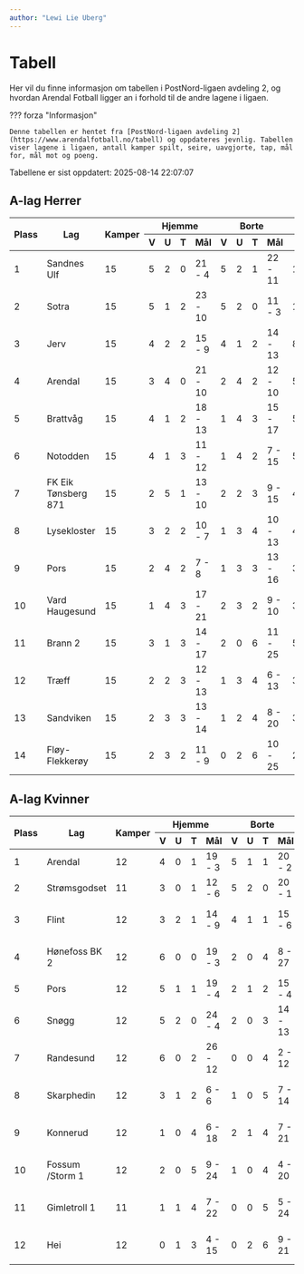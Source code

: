 ```yaml
---
author: "Lewi Lie Uberg"
---
```


# Tabell

Her vil du finne informasjon om tabellen i PostNord-ligaen avdeling 2, og hvordan Arendal Fotball ligger an i forhold til de andre lagene i ligaen.

??? forza "Informasjon"

    Denne tabellen er hentet fra [PostNord-ligaen avdeling 2](https://www.arendalfotball.no/tabell) og oppdateres jevnlig. Tabellen viser lagene i ligaen, antall kamper spilt, seire, uavgjorte, tap, mål for, mål mot og poeng.

Tabellene er sist oppdatert: 2025-08-14 22:07:07

## A-lag Herrer

<table>
  <thead>
    <tr class="row-highlight">
      <th rowspan="2">Plass</th>
      <th rowspan="2">Lag</th>
      <th rowspan="2">Kamper</th>
      <th colspan="4">Hjemme</th>
      <th colspan="4">Borte</th>
      <th colspan="5">Total</th>
      <th rowspan="2">Poeng</th>
    </tr>
    <tr class="row-highlight">
      <th>V</th>
      <th>U</th>
      <th>T</th>
      <th>Mål</th>
      <th>V</th>
      <th>U</th>
      <th>T</th>
      <th>Mål</th>
      <th>V</th>
      <th>U</th>
      <th>T</th>
      <th>Mål</th>
      <th>Diff</th>
    </tr>
  </thead>
  <tbody>
    <tr>
      <td>1</td>
      <td>Sandnes Ulf</td>
      <td>15</td>
      <td>5</td>
      <td>2</td>
      <td>0</td>
      <td>21 - 4</td>
      <td>5</td>
      <td>2</td>
      <td>1</td>
      <td>22 - 11</td>
      <td>10</td>
      <td>4</td>
      <td>1</td>
      <td>43 - 15</td>
      <td>28</td>
      <td>34</td>
    </tr>
    <tr>
      <td>2</td>
      <td>Sotra</td>
      <td>15</td>
      <td>5</td>
      <td>1</td>
      <td>2</td>
      <td>23 - 10</td>
      <td>5</td>
      <td>2</td>
      <td>0</td>
      <td>11 - 3</td>
      <td>10</td>
      <td>3</td>
      <td>2</td>
      <td>34 - 13</td>
      <td>21</td>
      <td>33</td>
    </tr>
    <tr>
      <td>3</td>
      <td>Jerv</td>
      <td>15</td>
      <td>4</td>
      <td>2</td>
      <td>2</td>
      <td>15 - 9</td>
      <td>4</td>
      <td>1</td>
      <td>2</td>
      <td>14 - 13</td>
      <td>8</td>
      <td>3</td>
      <td>4</td>
      <td>29 - 22</td>
      <td>7</td>
      <td>27</td>
    </tr>
    <tr class="row-highlight">
      <td>4</td>
      <td>Arendal</td>
      <td>15</td>
      <td>3</td>
      <td>4</td>
      <td>0</td>
      <td>21 - 10</td>
      <td>2</td>
      <td>4</td>
      <td>2</td>
      <td>12 - 10</td>
      <td>5</td>
      <td>8</td>
      <td>2</td>
      <td>33 - 20</td>
      <td>13</td>
      <td>23</td>
    </tr>
    <tr>
      <td>5</td>
      <td>Brattvåg</td>
      <td>15</td>
      <td>4</td>
      <td>1</td>
      <td>2</td>
      <td>18 - 13</td>
      <td>1</td>
      <td>4</td>
      <td>3</td>
      <td>15 - 17</td>
      <td>5</td>
      <td>5</td>
      <td>5</td>
      <td>33 - 30</td>
      <td>3</td>
      <td>20</td>
    </tr>
    <tr>
      <td>6</td>
      <td>Notodden</td>
      <td>15</td>
      <td>4</td>
      <td>1</td>
      <td>3</td>
      <td>11 - 12</td>
      <td>1</td>
      <td>4</td>
      <td>2</td>
      <td>7 - 15</td>
      <td>5</td>
      <td>5</td>
      <td>5</td>
      <td>18 - 27</td>
      <td>-9</td>
      <td>20</td>
    </tr>
    <tr>
      <td>7</td>
      <td>FK Eik Tønsberg 871</td>
      <td>15</td>
      <td>2</td>
      <td>5</td>
      <td>1</td>
      <td>13 - 10</td>
      <td>2</td>
      <td>2</td>
      <td>3</td>
      <td>9 - 15</td>
      <td>4</td>
      <td>7</td>
      <td>4</td>
      <td>22 - 25</td>
      <td>-3</td>
      <td>19</td>
    </tr>
    <tr>
      <td>8</td>
      <td>Lysekloster</td>
      <td>15</td>
      <td>3</td>
      <td>2</td>
      <td>2</td>
      <td>10 - 7</td>
      <td>1</td>
      <td>3</td>
      <td>4</td>
      <td>10 - 13</td>
      <td>4</td>
      <td>5</td>
      <td>6</td>
      <td>20 - 20</td>
      <td>0</td>
      <td>17</td>
    </tr>
    <tr>
      <td>9</td>
      <td>Pors</td>
      <td>15</td>
      <td>2</td>
      <td>4</td>
      <td>2</td>
      <td>7 - 8</td>
      <td>1</td>
      <td>3</td>
      <td>3</td>
      <td>13 - 16</td>
      <td>3</td>
      <td>7</td>
      <td>5</td>
      <td>20 - 24</td>
      <td>-4</td>
      <td>16</td>
    </tr>
    <tr>
      <td>10</td>
      <td>Vard Haugesund</td>
      <td>15</td>
      <td>1</td>
      <td>4</td>
      <td>3</td>
      <td>17 - 21</td>
      <td>2</td>
      <td>3</td>
      <td>2</td>
      <td>9 - 10</td>
      <td>3</td>
      <td>7</td>
      <td>5</td>
      <td>26 - 31</td>
      <td>-5</td>
      <td>16</td>
    </tr>
    <tr>
      <td>11</td>
      <td>Brann  2</td>
      <td>15</td>
      <td>3</td>
      <td>1</td>
      <td>3</td>
      <td>14 - 17</td>
      <td>2</td>
      <td>0</td>
      <td>6</td>
      <td>11 - 25</td>
      <td>5</td>
      <td>1</td>
      <td>9</td>
      <td>25 - 42</td>
      <td>-17</td>
      <td>16</td>
    </tr>
    <tr>
      <td>12</td>
      <td>Træff</td>
      <td>15</td>
      <td>2</td>
      <td>2</td>
      <td>3</td>
      <td>12 - 13</td>
      <td>1</td>
      <td>3</td>
      <td>4</td>
      <td>6 - 13</td>
      <td>3</td>
      <td>5</td>
      <td>7</td>
      <td>18 - 26</td>
      <td>-8</td>
      <td>14</td>
    </tr>
    <tr>
      <td>13</td>
      <td>Sandviken</td>
      <td>15</td>
      <td>2</td>
      <td>3</td>
      <td>3</td>
      <td>13 - 14</td>
      <td>1</td>
      <td>2</td>
      <td>4</td>
      <td>8 - 20</td>
      <td>3</td>
      <td>5</td>
      <td>7</td>
      <td>21 - 34</td>
      <td>-13</td>
      <td>14</td>
    </tr>
    <tr>
      <td>14</td>
      <td>Fløy-Flekkerøy</td>
      <td>15</td>
      <td>2</td>
      <td>3</td>
      <td>2</td>
      <td>11 - 9</td>
      <td>0</td>
      <td>2</td>
      <td>6</td>
      <td>10 - 25</td>
      <td>2</td>
      <td>5</td>
      <td>8</td>
      <td>21 - 34</td>
      <td>-13</td>
      <td>11</td>
    </tr>
  </tbody>
</table>

## A-lag Kvinner

<table>
  <thead>
    <tr class="row-highlight">
      <th rowspan="2">Plass</th>
      <th rowspan="2">Lag</th>
      <th rowspan="2">Kamper</th>
      <th colspan="4">Hjemme</th>
      <th colspan="4">Borte</th>
      <th colspan="5">Total</th>
      <th rowspan="2">Poeng</th>
    </tr>
    <tr class="row-highlight">
      <th>V</th>
      <th>U</th>
      <th>T</th>
      <th>Mål</th>
      <th>V</th>
      <th>U</th>
      <th>T</th>
      <th>Mål</th>
      <th>V</th>
      <th>U</th>
      <th>T</th>
      <th>Mål</th>
      <th>Diff</th>
    </tr>
  </thead>
  <tbody>
    <tr class="row-highlight">
      <td>1</td>
      <td>Arendal</td>
      <td>12</td>
      <td>4</td>
      <td>0</td>
      <td>1</td>
      <td>19 - 3</td>
      <td>5</td>
      <td>1</td>
      <td>1</td>
      <td>20 - 2</td>
      <td>9</td>
      <td>1</td>
      <td>2</td>
      <td>39 - 5</td>
      <td>34</td>
      <td>28</td>
    </tr>
    <tr>
      <td>2</td>
      <td>Strømsgodset</td>
      <td>11</td>
      <td>3</td>
      <td>0</td>
      <td>1</td>
      <td>12 - 6</td>
      <td>5</td>
      <td>2</td>
      <td>0</td>
      <td>20 - 1</td>
      <td>8</td>
      <td>2</td>
      <td>1</td>
      <td>32 - 7</td>
      <td>25</td>
      <td>26</td>
    </tr>
    <tr>
      <td>3</td>
      <td>Flint</td>
      <td>12</td>
      <td>3</td>
      <td>2</td>
      <td>1</td>
      <td>14 - 9</td>
      <td>4</td>
      <td>1</td>
      <td>1</td>
      <td>15 - 6</td>
      <td>7</td>
      <td>3</td>
      <td>2</td>
      <td>29 - 15</td>
      <td>14</td>
      <td>24</td>
    </tr>
    <tr>
      <td>4</td>
      <td>Hønefoss BK 2</td>
      <td>12</td>
      <td>6</td>
      <td>0</td>
      <td>0</td>
      <td>19 - 3</td>
      <td>2</td>
      <td>0</td>
      <td>4</td>
      <td>8 - 27</td>
      <td>8</td>
      <td>0</td>
      <td>4</td>
      <td>27 - 30</td>
      <td>-3</td>
      <td>24</td>
    </tr>
    <tr>
      <td>5</td>
      <td>Pors</td>
      <td>12</td>
      <td>5</td>
      <td>1</td>
      <td>1</td>
      <td>19 - 4</td>
      <td>2</td>
      <td>1</td>
      <td>2</td>
      <td>15 - 4</td>
      <td>7</td>
      <td>2</td>
      <td>3</td>
      <td>34 - 8</td>
      <td>26</td>
      <td>23</td>
    </tr>
    <tr>
      <td>6</td>
      <td>Snøgg</td>
      <td>12</td>
      <td>5</td>
      <td>2</td>
      <td>0</td>
      <td>24 - 4</td>
      <td>2</td>
      <td>0</td>
      <td>3</td>
      <td>14 - 13</td>
      <td>7</td>
      <td>2</td>
      <td>3</td>
      <td>38 - 17</td>
      <td>21</td>
      <td>23</td>
    </tr>
    <tr>
      <td>7</td>
      <td>Randesund</td>
      <td>12</td>
      <td>6</td>
      <td>0</td>
      <td>2</td>
      <td>26 - 12</td>
      <td>0</td>
      <td>0</td>
      <td>4</td>
      <td>2 - 12</td>
      <td>6</td>
      <td>0</td>
      <td>6</td>
      <td>28 - 24</td>
      <td>4</td>
      <td>18</td>
    </tr>
    <tr>
      <td>8</td>
      <td>Skarphedin</td>
      <td>12</td>
      <td>3</td>
      <td>1</td>
      <td>2</td>
      <td>6 - 6</td>
      <td>1</td>
      <td>0</td>
      <td>5</td>
      <td>7 - 14</td>
      <td>4</td>
      <td>1</td>
      <td>7</td>
      <td>13 - 20</td>
      <td>-7</td>
      <td>13</td>
    </tr>
    <tr>
      <td>9</td>
      <td>Konnerud</td>
      <td>12</td>
      <td>1</td>
      <td>0</td>
      <td>4</td>
      <td>6 - 18</td>
      <td>2</td>
      <td>1</td>
      <td>4</td>
      <td>7 - 21</td>
      <td>3</td>
      <td>1</td>
      <td>8</td>
      <td>13 - 39</td>
      <td>-26</td>
      <td>10</td>
    </tr>
    <tr>
      <td>10</td>
      <td>Fossum /Storm 1</td>
      <td>12</td>
      <td>2</td>
      <td>0</td>
      <td>5</td>
      <td>9 - 24</td>
      <td>1</td>
      <td>0</td>
      <td>4</td>
      <td>4 - 20</td>
      <td>3</td>
      <td>0</td>
      <td>9</td>
      <td>13 - 44</td>
      <td>-31</td>
      <td>9</td>
    </tr>
    <tr>
      <td>11</td>
      <td>Gimletroll 1</td>
      <td>11</td>
      <td>1</td>
      <td>1</td>
      <td>4</td>
      <td>7 - 22</td>
      <td>0</td>
      <td>0</td>
      <td>5</td>
      <td>5 - 24</td>
      <td>1</td>
      <td>1</td>
      <td>9</td>
      <td>12 - 46</td>
      <td>-34</td>
      <td>4</td>
    </tr>
    <tr>
      <td>12</td>
      <td>Hei</td>
      <td>12</td>
      <td>0</td>
      <td>1</td>
      <td>3</td>
      <td>4 - 15</td>
      <td>0</td>
      <td>2</td>
      <td>6</td>
      <td>9 - 21</td>
      <td>0</td>
      <td>3</td>
      <td>9</td>
      <td>13 - 36</td>
      <td>-23</td>
      <td>3</td>
    </tr>
  </tbody>
</table>
